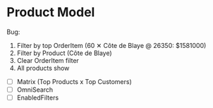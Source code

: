 # Product Model

Bug:
1. Filter by top OrderItem (60 ✕ Côte de Blaye @ 26350: $1581000)
2. Filter by Product (Côte de Blaye)
3. Clear OrderItem filter
4. All products show

- [ ] Matrix (Top Products x Top Customers)
- [ ] OmniSearch
- [ ] EnabledFilters
